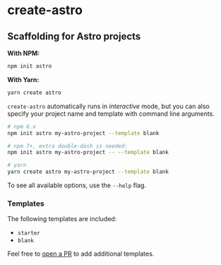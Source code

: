 # create-astro
## Scaffolding for Astro projects

**With NPM:**
```bash
npm init astro
```

**With Yarn:**
```bash
yarn create astro
```

`create-astro` automatically runs in _interactive_ mode, but you can also specify your project name and template with command line arguments.

```bash
# npm 6.x
npm init astro my-astro-project --template blank

# npm 7+, extra double-dash is needed:
npm init astro my-astro-project -- --template blank

# yarn
yarn create astro my-astro-project --template blank
```

To see all available options, use the `--help` flag.

### Templates

The following templates are included:

- `starter`
- `blank`

Feel free to [open a PR](https://github.com/snowpackjs/astro/pulls) to add additional templates.
